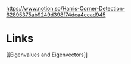 
https://www.notion.so/Harris-Corner-Detection-62895375ab9249d398f74dca4ecad945


# Links

[[Eigenvalues and Eigenvectors]]